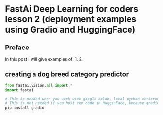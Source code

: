 # FastAi Deep Learning for coders lesson 2 (deployment examples using Gradio and HuggingFace)

## Preface
In this post I will give examples of:
1. 
2. 
## creating a dog breed category predictor
```python
from fastai.vision.all import *
import fastai
```
```python
# This is needed when you work with google colab, local python envioroment or alike where the envioroment that your work in doesn't have that package installed.
# This is not needed if you host the code in HugginFace, because gradio package is already installed there.
pip install gradio
```
